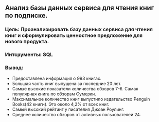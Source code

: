 ## Анализ базы данных сервиса для чтения книг по подписке.

### Цель: Проанализировать базу данных сервиса для чтения книг и сформулировать ценностное предложение для нового продукта.

### Интсрументы: SQL

### Вывод:

- Предоставлена информация о 993 книгах.
- Большая часть книг выпущена за последние 20 лет.
- Самые высокие показатели количества обзоров 7-6. Самая популярная книга по обзорам Сумерки.
- Максимальное количество книг выпустило издательство Penguin Books(42 книги). Это около 4,2% от всех книг.
- Самый высокий рейтинг у писателия Джоан Роулинг.
- Среднее количество обзоров от активных пользователей 24.
